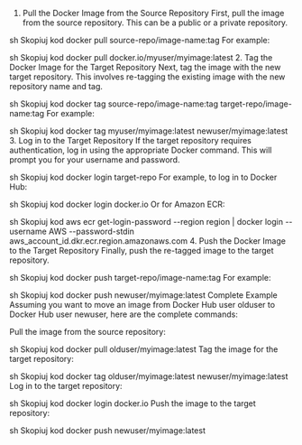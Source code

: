1. Pull the Docker Image from the Source Repository
First, pull the image from the source repository. This can be a public or a private repository.

sh
Skopiuj kod
docker pull source-repo/image-name:tag
For example:

sh
Skopiuj kod
docker pull docker.io/myuser/myimage:latest
2. Tag the Docker Image for the Target Repository
Next, tag the image with the new target repository. This involves re-tagging the existing image with the new repository name and tag.

sh
Skopiuj kod
docker tag source-repo/image-name:tag target-repo/image-name:tag
For example:

sh
Skopiuj kod
docker tag myuser/myimage:latest newuser/myimage:latest
3. Log in to the Target Repository
If the target repository requires authentication, log in using the appropriate Docker command. This will prompt you for your username and password.

sh
Skopiuj kod
docker login target-repo
For example, to log in to Docker Hub:

sh
Skopiuj kod
docker login docker.io
Or for Amazon ECR:

sh
Skopiuj kod
aws ecr get-login-password --region region | docker login --username AWS --password-stdin aws_account_id.dkr.ecr.region.amazonaws.com
4. Push the Docker Image to the Target Repository
Finally, push the re-tagged image to the target repository.

sh
Skopiuj kod
docker push target-repo/image-name:tag
For example:

sh
Skopiuj kod
docker push newuser/myimage:latest
Complete Example
Assuming you want to move an image from Docker Hub user olduser to Docker Hub user newuser, here are the complete commands:

Pull the image from the source repository:

sh
Skopiuj kod
docker pull olduser/myimage:latest
Tag the image for the target repository:

sh
Skopiuj kod
docker tag olduser/myimage:latest newuser/myimage:latest
Log in to the target repository:

sh
Skopiuj kod
docker login docker.io
Push the image to the target repository:

sh
Skopiuj kod
docker push newuser/myimage:latest
